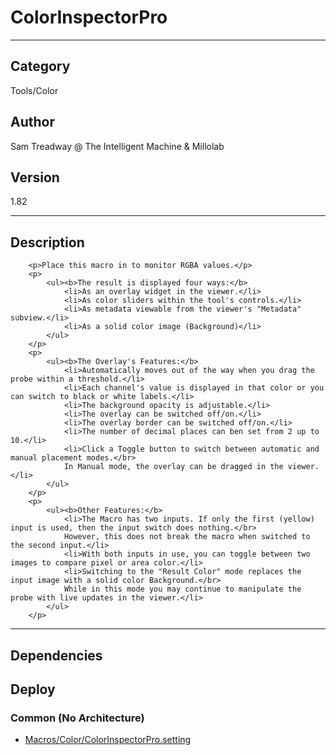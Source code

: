 # ColorInspectorPro
___

## Category
Tools/Color

## Author
Sam Treadway @ The Intelligent Machine & Millolab

## Version
1.82

___

## Description
		<p>Place this macro in to monitor RGBA values.</p>
		<p>
			<ul><b>The result is displayed four ways:</b>
				<li>As an overlay widget in the viewer.</li>
				<li>As color sliders within the tool's controls.</li>
				<li>As metadata viewable from the viewer's "Metadata" subview.</li>
				<li>As a solid color image (Background)</li>
			</ul>
		</p>
		<p>
			<ul><b>The Overlay's Features:</b>
				<li>Automatically moves out of the way when you drag the probe within a threshold.</li>
				<li>Each channel's value is displayed in that color or you can switch to black or white labels.</li>
				<li>The background opacity is adjustable.</li>
				<li>The overlay can be switched off/on.</li>
				<li>The overlay border can be switched off/on.</li>
				<li>The number of decimal places can ben set from 2 up to 10.</li>
				<li>Click a Toggle button to switch between automatic and manual placement modes.</br>
				In Manual mode, the overlay can be dragged in the viewer.</li>
			</ul>
		</p>
		<p>
			<ul><b>Other Features:</b>
				<li>The Macro has two inputs. If only the first (yellow) input is used, then the input switch does nothing.</br>
				However, this does not break the macro when switched to the second input.</li>
				<li>With both inputs in use, you can toggle between two images to compare pixel or area color.</li>
				<li>Switching to the "Result Color" mode replaces the input image with a solid color Background.</br>
				While in this mode you may continue to manipulate the probe with live updates in the viewer.</li>
			</ul>
		</p>
	

___

## Dependencies

## Deploy

### Common (No Architecture)

<ul>
<li><a href="https://gitlab.com/WeSuckLess/Reactor/-/blob/master/Atoms/com.SamTreadway_Millolab.ColorInspectorPro/Macros/Color/ColorInspectorPro.setting?ref_type=heads">Macros/Color/ColorInspectorPro.setting</a></li>
</ul>
